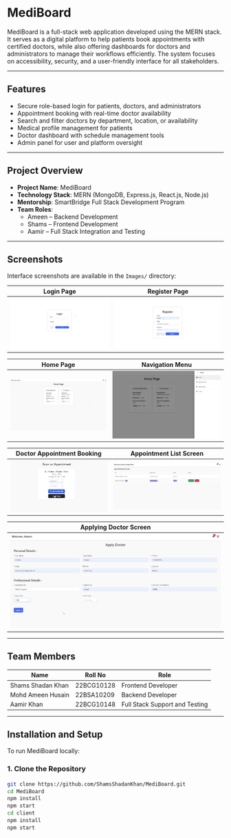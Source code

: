 # MediBoard

MediBoard is a full-stack web application developed using the MERN stack. It serves as a digital platform to help patients book appointments with certified doctors, while also offering dashboards for doctors and administrators to manage their workflows efficiently. The system focuses on accessibility, security, and a user-friendly interface for all stakeholders.

---

## Features

- Secure role-based login for patients, doctors, and administrators
- Appointment booking with real-time doctor availability
- Search and filter doctors by department, location, or availability
- Medical profile management for patients
- Doctor dashboard with schedule management tools
- Admin panel for user and platform oversight

---

## Project Overview

- **Project Name**: MediBoard  
- **Technology Stack**: MERN (MongoDB, Express.js, React.js, Node.js)  
- **Mentorship**: SmartBridge Full Stack Development Program  
- **Team Roles**:
  - Ameen – Backend Development
  - Shams – Frontend Development
  - Aamir – Full Stack Integration and Testing

---

## Screenshots

Interface screenshots are available in the `Images/` directory:

| Login Page | Register Page |
|------------|----------------|
| ![](Images/screenshot1.png) | ![](Images/screenshot2.png) |

| Home Page | Navigation Menu |
|------------|------------------|
| ![](Images/screenshot3.png) | ![](Images/screenshot4.png) |

| Doctor Appointment Booking | Appointment List Screen |
|----------------------------|-------------------|
| ![](Images/screenshot5.png) | ![](Images/screenshot6.png) |

| Applying Doctor Screen |
|------------------|
| ![](Images/screenshot7.png) |

---

## Team Members

| Name                | Roll No       | Role                             |
|---------------------|---------------|----------------------------------|
| Shams Shadan Khan   | 22BCG10128    | Frontend Developer               |
| Mohd Ameen Husain   | 22BSA10209    | Backend Developer                |
| Aamir Khan          | 22BCG10148    | Full Stack Support and Testing   |

---


## Installation and Setup

To run MediBoard locally:

### 1. Clone the Repository
```bash
git clone https://github.com/ShamsShadanKhan/MediBoard.git
cd MediBoard
npm install
npm start
cd client
npm install
npm start

